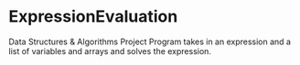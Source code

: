 # ExpressionEvaluation
Data Structures &amp; Algorithms Project
Program takes in an expression and a list of variables and arrays and solves the expression.

